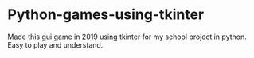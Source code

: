 # Python-games-using-tkinter

Made this gui game in 2019 using tkinter for my school project in python.
Easy to play and understand.
